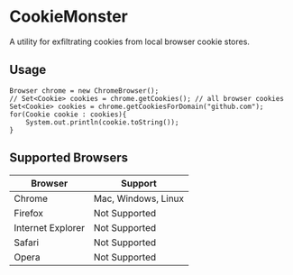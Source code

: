 # CookieMonster
A utility for exfiltrating cookies from local browser cookie stores.

## Usage
	Browser chrome = new ChromeBrowser();
	// Set<Cookie> cookies = chrome.getCookies(); // all browser cookies
	Set<Cookie> cookies = chrome.getCookiesForDomain("github.com");
	for(Cookie cookie : cookies){
		System.out.println(cookie.toString());
	}

## Supported Browsers
| **Browser**       | **Support**         |
|-------------------|---------------------|
| Chrome            | Mac, Windows, Linux |
| Firefox           | Not Supported       |
| Internet Explorer | Not Supported       |
| Safari            | Not Supported       |
| Opera             | Not Supported       |
